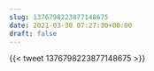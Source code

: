 ```yaml
---
slug: 1376798223877148675
date: 2021-03-30 07:27:30+00:00
draft: false
---
```


{{< tweet 1376798223877148675 >}}
